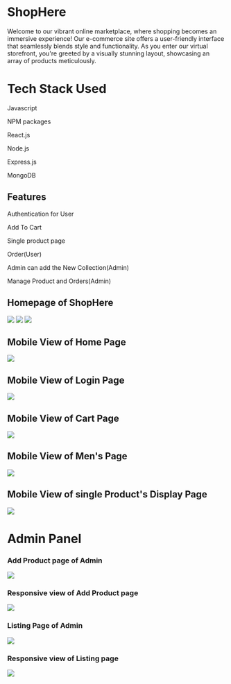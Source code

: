 # ShopHere
<p>
  Welcome to our vibrant online marketplace, where shopping becomes an immersive experience! Our e-commerce site offers a user-friendly interface that seamlessly blends style and functionality. As you enter our virtual storefront, you're greeted by a visually stunning layout, showcasing an array of products meticulously.
</p>

<h1>Tech Stack Used</h1>
<p>Javascript</p>
<p>NPM packages</p>
<p>React.js</p>
<p>Node.js</p>
<p>Express.js</p>
<p>MongoDB</p>

<h2>Features</h2>
<p>Authentication for User</p>
<p>Add To Cart</p>
<p>Single product page</p>
<p>Order(User)</p>
<p>Admin can add the New Collection(Admin)</p>
<p>Manage Product and Orders(Admin)</p>

<h2>Homepage of ShopHere</h2>
<img src="https://github.com/Bhaskar977/ShopHere/assets/98516131/0216452d-52de-4e1d-b4f9-d51bd0c63160"/>
<img src="https://github.com/Bhaskar977/ShopHere/assets/98516131/4963b753-5e12-40ff-b7b5-442578f24519"/>
<img src="https://github.com/Bhaskar977/ShopHere/assets/98516131/7055cdfe-e8e5-4170-8624-d08317bd908a"/>

<h2>Mobile View of Home Page</h2>
<img src="https://github.com/Bhaskar977/ShopHere/assets/98516131/d17a5beb-e2c6-4156-929b-abce377ee1d8"/>

<h2>Mobile View of Login Page</h2>
<img src="https://github.com/Bhaskar977/ShopHere/assets/98516131/b06d5831-d917-48c1-951a-83b14070b427"/>

<h2>Mobile View of Cart Page</h2>
<img src="https://github.com/Bhaskar977/ShopHere/assets/98516131/312690e9-54c6-4115-8e9a-b880dc776c4a"/>

<h2>Mobile View of Men's Page</h2>
<img src="https://github.com/Bhaskar977/ShopHere/assets/98516131/81c83da9-fabe-4138-9b3f-cedd9a7cadc5"/>

<h2>Mobile View of single Product's Display Page</h2>
<img src="https://github.com/Bhaskar977/ShopHere/assets/98516131/318c8de1-6fbb-4f2f-960b-5d095a5123c1"/>

<h1>Admin Panel</h1>

<h3>Add Product page of Admin</h3>
<img src="https://github.com/Bhaskar977/ShopHere/assets/98516131/93d68201-359b-4d34-88c4-5806bc5def8a"/>

<h3>Responsive view of Add Product page</h3>
<img src="https://github.com/Bhaskar977/ShopHere/assets/98516131/9d9332ee-a0e8-4523-b734-de7562cc04c5"/>

<h3>Listing Page of Admin</h3>
<img src="https://github.com/Bhaskar977/ShopHere/assets/98516131/1529281f-f78e-4107-9dab-efe8b4baa8bd"/>

<h3>Responsive view of Listing page</h3>
<img src="https://github.com/Bhaskar977/ShopHere/assets/98516131/daef1b3e-6260-4aac-acbd-2a55d974b9c1"/>


